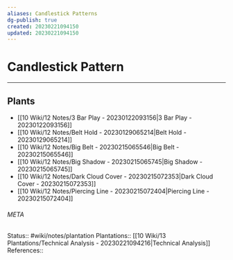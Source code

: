 ```yaml
---
aliases: Candlestick Patterns
dg-publish: true
created: 20230221094150
updated: 20230221094150
---
```

# Candlestick Pattern
---



## Plants
- [[10 Wiki/12 Notes/3 Bar Play - 20230122093156\|3 Bar Play - 20230122093156]]
- [[10 Wiki/12 Notes/Belt Hold - 20230129065214\|Belt Hold - 20230129065214]]
- [[10 Wiki/12 Notes/Big Belt - 20230215065546\|Big Belt - 20230215065546]]
- [[10 Wiki/12 Notes/Big Shadow - 20230215065745\|Big Shadow - 20230215065745]]
- [[10 Wiki/12 Notes/Dark Cloud Cover - 20230215072353\|Dark Cloud Cover - 20230215072353]]
- [[10 Wiki/12 Notes/Piercing Line - 20230215072404\|Piercing Line - 20230215072404]]




###### META
Status:: #wiki/notes/plantation
Plantations:: [[10 Wiki/13 Plantations/Technical Analysis - 20230221094216\|Technical Analysis]]
References:: 
